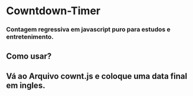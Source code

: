 # Cowntdown-Timer
<h3> Contagem regressiva em javascript puro para estudos e entretenimento. <h3>

<h2> Como usar? <h2>

<p> Vá ao Arquivo cownt.js e coloque uma data final em ingles. <p>

